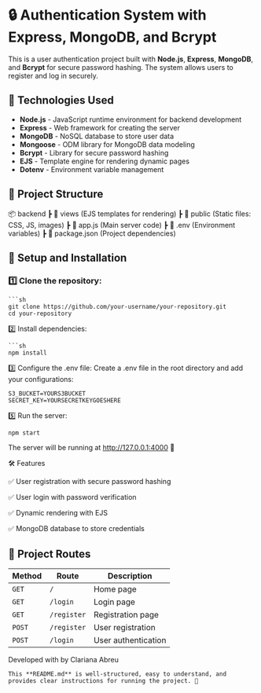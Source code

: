 # 🔒 Authentication System with Express, MongoDB, and Bcrypt

This is a user authentication project built with **Node.js**, **Express**, **MongoDB**, and **Bcrypt** for secure password hashing. The system allows users to register and log in securely.

## 🚀 Technologies Used

- **Node.js** - JavaScript runtime environment for backend development
- **Express** - Web framework for creating the server
- **MongoDB** - NoSQL database to store user data
- **Mongoose** - ODM library for MongoDB data modeling
- **Bcrypt** - Library for secure password hashing
- **EJS** - Template engine for rendering dynamic pages
- **Dotenv** - Environment variable management

## 📂 Project Structure

📦 backend ┣ 📂 views (EJS templates for rendering) ┣ 📂 public (Static files: CSS, JS, images) ┣ 📜 app.js (Main server code) ┣ 📜 .env (Environment variables) ┣ 📜 package.json (Project dependencies)


## 🔧 Setup and Installation

### 1️⃣ Clone the repository:

    ```sh
    git clone https://github.com/your-username/your-repository.git
    cd your-repository



2️⃣ Install dependencies:

    ```sh
    npm install


3️⃣ Configure the .env file:
Create a .env file in the root directory and add your configurations:

    S3_BUCKET=YOURS3BUCKET
    SECRET_KEY=YOURSECRETKEYGOESHERE

5️⃣ Run the server:

    npm start

The server will be running at http://127.0.0.1:4000 🚀

🛠 Features

✅ User registration with secure password hashing

✅ User login with password verification

✅ Dynamic rendering with EJS

✅ MongoDB database to store credentials


## 📌 Project Routes

| Method | Route       | Description             |
|--------|------------|-------------------------|
| `GET`  | `/`        | Home page               |
| `GET`  | `/login`   | Login page              |
| `GET`  | `/register` | Registration page      |
| `POST` | `/register` | User registration      |
| `POST` | `/login`   | User authentication     |


Developed with by Clariana Abreu

       
    This **README.md** is well-structured, easy to understand, and provides clear instructions for running the project. 🚀



